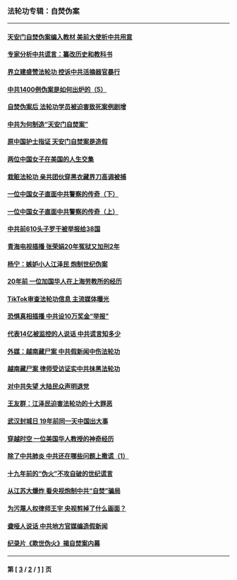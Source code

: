 ### 法轮功专辑：自焚伪案
---
#### [天安门自焚伪案编入教材 美前大使析中共用意](../../pages/nf5562/n13791932.md?11030430) 
#### [专家分析中共谎言：纂改历史和教科书](../../pages/nf5562/n13781542.md?11030430) 
#### [界立建盛赞法轮功 控诉中共活摘器官暴行](../../pages/nf5562/n13781971.md?11030430) 
#### [中共1400例伪案是如何出炉的（5）](../../pages/nf5562/n13226831.md?11030430) 
#### [自焚伪案后 法轮功学员被迫害致死案例剧增](../../pages/nf5562/n13190600.md?11030430) 
#### [中共为何制造“天安门自焚案”](../../pages/nf5562/n13183270.md?11030430) 
#### [原中国护士指证 天安门自焚案是造假](../../pages/nf5562/n13172289.md?11030430) 
#### [两位中国女子在美国的人生交集](../../pages/nf5562/n13156138.md?11030430) 
#### [栽赃法轮功 亲共团伙穿黑衣藏界刀高调被捕](../../pages/nf5562/n13073780.md?11030430) 
#### [一位中国女子直面中共警察的传奇（下）](../../pages/nf5562/n12989706.md?11030430) 
#### [一位中国女子直面中共警察的传奇（上）](../../pages/nf5562/n12985072.md?11030430) 
#### [中共前610头子罗干被举报给38国](../../pages/nf5562/n12975419.md?11030430) 
#### [青海电视插播 张荣娟20年冤狱又加刑2年](../../pages/nf5562/n12738166.md?11030430) 
#### [杨宁：嫉妒小人江泽民 炮制世纪伪案](../../pages/nf5562/n12724108.md?11030430) 
#### [20年前 一位加国华人在上海劳教所的经历](../../pages/nf5562/n12707932.md?11030430) 
#### [TikTok审查法轮功信息 主流媒体曝光](../../pages/nf5562/n12362336.md?11030430) 
#### [恐惧真相插播 中共设10万奖金“举报”](../../pages/nf5562/n12306396.md?11030430) 
#### [代表14亿被监控的人说话 中共谎言知多少](../../pages/nf5562/n12297484.md?11030430) 
#### [外媒：越南藏尸案 中共假新闻中伤法轮功](../../pages/nf5562/n12264411.md?11030430) 
#### [越南藏尸案 律师受访证实中共抹黑法轮功](../../pages/nf5562/n12261878.md?11030430) 
#### [对中共失望 大陆民众声明退党](../../pages/nf5562/n12187315.md?11030430) 
#### [王友群：江泽民迫害法轮功的十大罪恶](../../pages/nf5562/n12169074.md?11030430) 
#### [武汉封城日 19年前同一天中国出大事](../../pages/nf5562/n12150901.md?11030430) 
#### [穿越时空  一位美国华人教授的神奇经历](../../pages/nf5562/n12097460.md?11030430) 
#### [除了中共肺炎 中共还在哪些问题上撒谎（1）](../../pages/nf5562/n11955770.md?11030430) 
#### [十九年前的“伪火”不攻自破的世纪谎言](../../pages/nf5562/n11813238.md?11030430) 
#### [从江苏大爆炸 看央视炮制中共“自焚”骗局](../../pages/nf5562/n11140275.md?11030430) 
#### [为污蔑人权律师王宇 央视剪掉了什么画面？](../../pages/nf5562/n11130142.md?11030430) 
#### [聋哑人说话 中共地方官媒编造假新闻](../../pages/nf5562/n11006067.md?11030430) 
#### [纪录片《欺世伪火》揭自焚案内幕](../../pages/nf5562/n11002664.md?11030430) 

---
#### 第 [ [3](./3.md?11030430) / [2](./2.md?11030430) / [1](./1.md?11030430) ] 页
